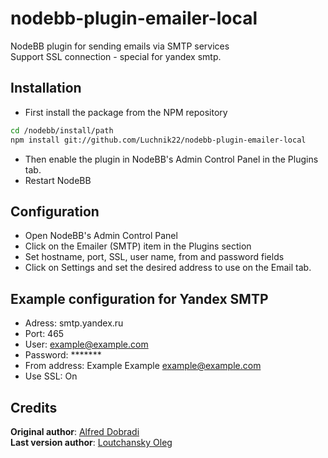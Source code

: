 nodebb-plugin-emailer-local
===========================

NodeBB plugin for sending emails via SMTP services<br>
Support SSL connection - special for yandex smtp.

Installation
---

* First install the package from the NPM repository

``` bash
cd /nodebb/install/path
npm install git://github.com/Luchnik22/nodebb-plugin-emailer-local
```

* Then enable the plugin in NodeBB's Admin Control Panel in the Plugins tab.
* Restart NodeBB

Configuration
---

* Open NodeBB's Admin Control Panel
* Click on the Emailer (SMTP) item in the Plugins section
* Set hostname, port, SSL, user name, from and password fields
* Click on Settings and set the desired address to use on the Email tab.

Example configuration for Yandex SMTP
---
* Adress: smtp.yandex.ru
* Port: 465
* User: example@example.com
* Password: *******
* From address: Example Example <example@example.com>
* Use SSL: On

Credits
---

**Original author**: [Alfred Dobradi](https://github.com/AlfredDobradi)<br>
**Last version author**: [Loutchansky Oleg](https://github.com/Luchnik22/)
